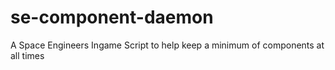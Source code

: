 # se-component-daemon
A Space Engineers Ingame Script to help keep a minimum of components at all times
